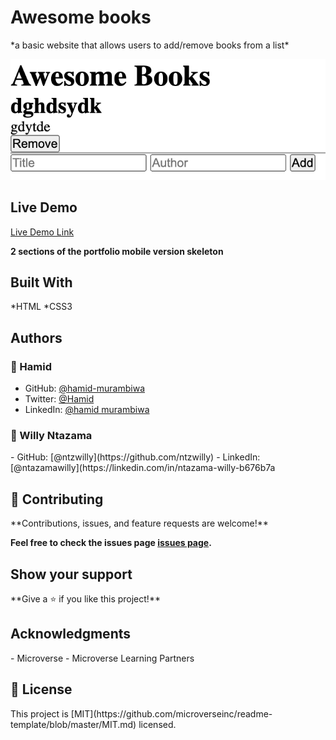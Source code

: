 <h1>Awesome books</h1>
   *a basic website that allows users to add/remove books from a list*

![an image of the portfolio mobile page  webpage](https://github.com/hamid-murambiwa/awesomebooks-img/blob/main/Screenshot%202021-09-13%20at%2016.04.28.png)
## Live Demo

[Live Demo Link](https://hamid-murambiwa.github.io/Awesome-books/)

**2 sections of the portfolio mobile version skeleton**

<h2>Built With</h2>
*HTML 
*CSS3

<h2>Authors</h2>

<h3>👤 Hamid</h3>

- GitHub: [@hamid-murambiwa](https://github.com/hamid-murambiwa)
- Twitter: [@Hamid](https://twitter.com/Hamid87789454)
- LinkedIn: [@hamid murambiwa](https://www.linkedin.com/in/hamid-murambiwa-8a9a9520a/)

<h3>👤 Willy Ntazama</h3>
- GitHub: [@ntzwilly](https://github.com/ntzwilly)
- LinkedIn: [@ntazamawilly](https://linkedin.com/in/ntazama-willy-b676b7a

<h2>🤝 Contributing</h2>
**Contributions, issues, and feature requests are welcome!**

**Feel free to check the issues page [issues page](https://github.com/hamid-murambiwa/Hello-Microverse/issues).**

<h2>Show your support</h2>
**Give a ⭐️ if you like this project!**

<h2>Acknowledgments</h2>
 - Microverse
 - Microverse Learning Partners  

<h2>📝 License</h2>
This project is [MIT](https://github.com/microverseinc/readme-template/blob/master/MIT.md) licensed.